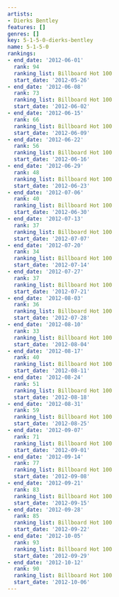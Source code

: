 ```yaml
---
artists:
- Dierks Bentley
features: []
genres: []
key: 5-1-5-0-dierks-bentley
name: 5-1-5-0
rankings:
- end_date: '2012-06-01'
  rank: 94
  ranking_list: Billboard Hot 100
  start_date: '2012-05-26'
- end_date: '2012-06-08'
  rank: 73
  ranking_list: Billboard Hot 100
  start_date: '2012-06-02'
- end_date: '2012-06-15'
  rank: 66
  ranking_list: Billboard Hot 100
  start_date: '2012-06-09'
- end_date: '2012-06-22'
  rank: 56
  ranking_list: Billboard Hot 100
  start_date: '2012-06-16'
- end_date: '2012-06-29'
  rank: 48
  ranking_list: Billboard Hot 100
  start_date: '2012-06-23'
- end_date: '2012-07-06'
  rank: 40
  ranking_list: Billboard Hot 100
  start_date: '2012-06-30'
- end_date: '2012-07-13'
  rank: 37
  ranking_list: Billboard Hot 100
  start_date: '2012-07-07'
- end_date: '2012-07-20'
  rank: 34
  ranking_list: Billboard Hot 100
  start_date: '2012-07-14'
- end_date: '2012-07-27'
  rank: 37
  ranking_list: Billboard Hot 100
  start_date: '2012-07-21'
- end_date: '2012-08-03'
  rank: 36
  ranking_list: Billboard Hot 100
  start_date: '2012-07-28'
- end_date: '2012-08-10'
  rank: 33
  ranking_list: Billboard Hot 100
  start_date: '2012-08-04'
- end_date: '2012-08-17'
  rank: 40
  ranking_list: Billboard Hot 100
  start_date: '2012-08-11'
- end_date: '2012-08-24'
  rank: 51
  ranking_list: Billboard Hot 100
  start_date: '2012-08-18'
- end_date: '2012-08-31'
  rank: 59
  ranking_list: Billboard Hot 100
  start_date: '2012-08-25'
- end_date: '2012-09-07'
  rank: 71
  ranking_list: Billboard Hot 100
  start_date: '2012-09-01'
- end_date: '2012-09-14'
  rank: 77
  ranking_list: Billboard Hot 100
  start_date: '2012-09-08'
- end_date: '2012-09-21'
  rank: 83
  ranking_list: Billboard Hot 100
  start_date: '2012-09-15'
- end_date: '2012-09-28'
  rank: 85
  ranking_list: Billboard Hot 100
  start_date: '2012-09-22'
- end_date: '2012-10-05'
  rank: 93
  ranking_list: Billboard Hot 100
  start_date: '2012-09-29'
- end_date: '2012-10-12'
  rank: 90
  ranking_list: Billboard Hot 100
  start_date: '2012-10-06'
---
```


